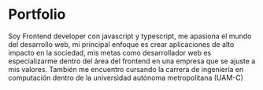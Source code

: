 # Portfolio
Soy Frontend developer con javascript y typescript, me apasiona el mundo del desarrollo web, mi
principal enfoque es crear aplicaciones de alto impacto en la sociedad, mis metas como
desarrollador web es especializarme dentro del área del frontend en una empresa que se ajuste a
mis valores. También me encuentro cursando la carrera de ingeniería en computación dentro de la
universidad autónoma metropolitana (UAM-C)
